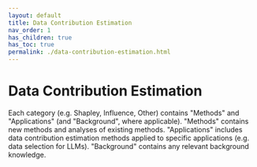 ```yaml
---
layout: default
title: Data Contribution Estimation
nav_order: 1
has_children: true
has_toc: true
permalink: ./data-contribution-estimation.html
---
```


# Data Contribution Estimation

Each category (e.g. Shapley, Influence, Other) contains "Methods" and "Applications" (and "Background", where applicable). "Methods" contains new methods and analyses of existing methods. "Applications" includes data contribution estimation methods applied to specific applications (e.g. data selection for LLMs). "Background" contains any relevant background knowledge.